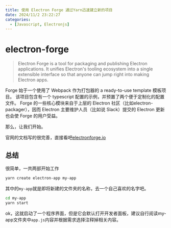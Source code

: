 ```yaml
---
title: 使用 Electron Forge 通过Yarn迅速建立新的项目
date: 2024/11/2 23:22:27
categories:
  - [Javascript, Electronjs]
---
```

# electron-forge

> Electron Forge is a tool for packaging and publishing Electron applications. It unifies Electron's tooling ecosystem into a single extensible interface so that anyone can jump right into making Electron apps.

Forge 始于一个使用了 Webpack 作为打包器的 a ready-to-use template 模板项目。 该项目包含有一个 typescript 配置的示例，并预置了两个便于定制化的配置文件。 Forge 的一些核心模块来自于上层的 Electron 社区（比如electron-packager），因而 Electron 主要维护人员（比如说 Slack）提交的 Electron 更新也会使 Forge 的用户受益。

那么，让我们开始。

官网的文档写的很完善，直接看吧[electronforge.io](https://www.electronforge.io/)

## 总结

很简单，一共两部开始工作
```bash
yarn create electron-app my-app
```
其中的`my-app`就是即将新建的文件夹的名称，去一个自己喜欢的名字吧。

```bash
cd my-app
yarn start
```

ok，这就启动了一个程序界面，但是它会默认打开开发者面板，建议自行阅读my-app文件夹中`app.js`内容并根据需求选择注释掉相关内容。
